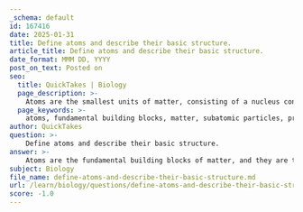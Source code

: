 ```yaml
---
_schema: default
id: 167416
date: 2025-01-31
title: Define atoms and describe their basic structure.
article_title: Define atoms and describe their basic structure.
date_format: MMM DD, YYYY
post_on_text: Posted on
seo:
  title: QuickTakes | Biology
  page_description: >-
    Atoms are the smallest units of matter, consisting of a nucleus containing protons and neutrons, with electrons orbiting in shells, defining the identity and chemical properties of elements.
  page_keywords: >-
    atoms, fundamental building blocks, matter, subatomic particles, protons, neutrons, electrons, nucleus, atomic number, atomic mass, isotopes, electron shells, chemical reactions, energy levels, matter structure
author: QuickTakes
question: >-
    Define atoms and describe their basic structure.
answer: >-
    Atoms are the fundamental building blocks of matter, and they are the smallest units of an element that retain the properties of that element. Each atom consists of three main subatomic particles: protons, neutrons, and electrons.\n\n### Basic Structure of Atoms\n\n1. **Nucleus**: \n   - The nucleus is the central part of the atom and contains protons and neutrons.\n   - **Protons**: These are positively charged particles. The number of protons in the nucleus defines the atomic number of the element. For example, hydrogen has one proton, while carbon has six.\n   - **Neutrons**: These are neutral particles, meaning they have no charge. Neutrons contribute to the atomic mass of the atom but do not affect its charge. The number of neutrons can vary in atoms of the same element, leading to the formation of isotopes.\n\n2. **Electron Shells**: \n   - Electrons are negatively charged particles that orbit the nucleus in specific energy levels or shells. \n   - The arrangement of electrons in these shells is crucial for determining how an atom interacts with other atoms and forms chemical bonds. In a neutral atom, the number of electrons equals the number of protons, balancing the overall charge.\n\n### Key Characteristics of Atoms\n\n- **Atomic Number**: This is the number of protons in the nucleus of an atom and is unique to each element. It determines the identity of the element.\n- **Atomic Mass**: This is the weighted average mass of an element's isotopes, roughly equal to the sum of the number of protons and neutrons in the nucleus.\n- **Isotopes**: Atoms of the same element that have the same number of protons but different numbers of neutrons, resulting in different atomic masses.\n\nIn summary, atoms are composed of a nucleus containing protons and neutrons, surrounded by electrons in various energy levels. This structure is fundamental to understanding the properties of elements and their interactions in chemical reactions.
subject: Biology
file_name: define-atoms-and-describe-their-basic-structure.md
url: /learn/biology/questions/define-atoms-and-describe-their-basic-structure
score: -1.0
---
```


&nbsp;